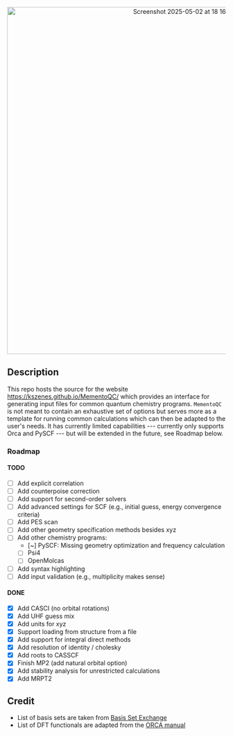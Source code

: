 <p align="center">
  <img width="800" alt="Screenshot 2025-05-02 at 18 16 09" src="https://github.com/user-attachments/assets/cc6315e7-e698-4f68-b7d3-7bf5ea560bf2" />
</p>

## Description

This repo hosts the source for the website https://kszenes.github.io/MementoQC/ which provides an interface for generating input files for common quantum chemistry programs.
`MementoQC` is not meant to contain an exhaustive set of options but serves more as a template for running common calculations which can then be adapted to the user's needs.
It has currently limited capabilities --- currently only supports Orca and PySCF --- but will be extended in the future, see Roadmap below.

### Roadmap

#### TODO

- [ ] Add explicit correlation
- [ ] Add counterpoise correction
- [ ] Add support for second-order solvers
- [ ] Add advanced settings for SCF (e.g., initial guess, energy convergence criteria)
- [ ] Add PES scan
- [ ] Add other geometry specification methods besides xyz
- [ ] Add other chemistry programs:
  - [~] PySCF: Missing geometry optimization and frequency calculation
  - [ ] Psi4
  - [ ] OpenMolcas
- [ ] Add syntax highlighting
- [ ] Add input validation (e.g., multiplicity makes sense)

#### DONE

- [x] Add CASCI (no orbital rotations)
- [x] Add UHF guess mix
- [x] Add units for xyz
- [x] Support loading from structure from a file
- [x] Add support for integral direct methods
- [x] Add resolution of identity / cholesky
- [x] Add roots to CASSCF
- [x] Finish MP2 (add natural orbital option)
- [x] Add stability analysis for unrestricted calculations
- [x] Add MRPT2

## Credit

- List of basis sets are taken from [Basis Set Exchange](https://github.com/MolSSI-BSE/basis_set_exchange)
- List of DFT functionals are adapted from the [ORCA manual](https://www.faccts.de/docs/orca/6.0/manual/contents/detailed/model.html#choice-of-functional)
